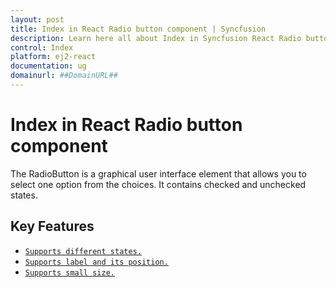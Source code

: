 ```yaml
---
layout: post
title: Index in React Radio button component | Syncfusion
description: Learn here all about Index in Syncfusion React Radio button component of Syncfusion Essential JS 2 and more.
control: Index 
platform: ej2-react
documentation: ug
domainurl: ##DomainURL##
---
```


# Index in React Radio button component

The RadioButton is a graphical user interface element that allows you to select one option from the choices. It contains checked and unchecked states.

## Key Features

* [`Supports different states.`](./getting-started#change-the-radiobutton-state)
* [`Supports label and its position.`](./label-and-size#label)
* [`Supports small size.`](./label-and-size#size)